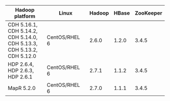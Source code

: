 
<table summary="Splice Machine Hadoop ecosystem requirements">
    <col />
    <col width="135px" />
    <col />
    <col />
    <col />
    <thead>
        <tr>
            <th>Hadoop platform</th>
            <th>Linux</th>
            <th>Hadoop</th>
            <th>HBase</th>
            <th>ZooKeeper</th>
        </tr>
    </thead>
    <tbody>
        <tr>
            <td>CDH 5.16.1, CDH 5.14.2, CDH 5.14.0, CDH 5.13.3, CDH 5.13.2, CDH 5.12.0</td>
            <td>CentOS/RHEL 6</td>
            <td>2.6.0</td>
            <td>1.2.0</td>
            <td>3.4.5</td>
        </tr>
        <tr>
            <td>HDP 2.6.4, HDP 2.6.3, HDP 2.6.1</td>
            <td>CentOS/RHEL 6</td>
            <td>2.7.1</td>
            <td>1.1.2</td>
            <td>3.4.5</td>
        </tr>
        <tr>
            <td>MapR 5.2.0</td>
            <td>CentOS/RHEL 6</td>
            <td>2.7.0</td>
            <td>1.1.1</td>
            <td>3.4.5</td>
        </tr>
    </tbody>
</table>
